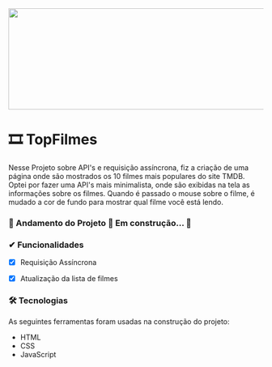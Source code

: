 <img src="https://canalcienciascriminais.com.br/wp-content/uploads/2019/05/cinema.png" width="1100px" height="200px">
   
# 🎞 TopFilmes
 Nesse Projeto sobre API's e requisição assíncrona, fiz a criação de uma página onde são mostrados os 10 filmes mais populares do site TMDB. Optei por fazer uma API's mais minimalista, onde são exibidas na tela as informações sobre os filmes. Quando é passado o mouse sobre o filme, é mudado a cor de fundo para mostrar qual filme você está lendo.

### 🚧  Andamento do Projeto 🚀 Em construção...  🚧

### ✔ Funcionalidades

  - [x] Requisição Assíncrona
  - [x] Atualização da lista de filmes
 

### 🛠 Tecnologias

As seguintes ferramentas foram usadas na construção do projeto:

- HTML
- CSS
- JavaScript
